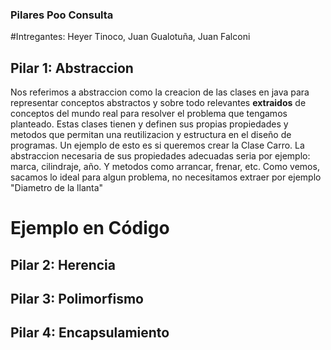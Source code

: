### Pilares Poo Consulta
#Intregantes: 
Heyer Tinoco, Juan Gualotuña, Juan Falconi

## Pilar 1: Abstraccion
Nos referimos a abstraccion como la creacion de las clases en java para representar conceptos abstractos y sobre todo relevantes **extraidos** de conceptos del mundo real para resolver el problema que tengamos planteado.
Estas clases tienen y definen sus propias propiedades y metodos que permitan una reutilizacion y estructura en el diseño de programas.
Un ejemplo de esto es si queremos crear la Clase Carro. La abstraccion necesaria de sus propiedades adecuadas seria por ejemplo: marca, cilindraje, año. Y metodos como arrancar, frenar, etc. Como vemos, sacamos lo ideal para algun problema, no necesitamos extraer por ejemplo "Diametro de la llanta"

# Ejemplo en Código


## Pilar 2: Herencia

## Pilar 3: Polimorfismo

## Pilar 4: Encapsulamiento
